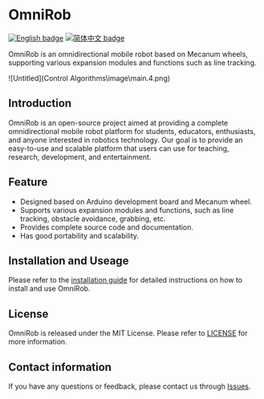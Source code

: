 # OmniRob

[![English badge](https://img.shields.io/badge/%E8%8B%B1%E6%96%87-English-blue)](./README.md)
[![简体中文 badge](https://img.shields.io/badge/%E7%AE%80%E4%BD%93%E4%B8%AD%E6%96%87-Simplified%20Chinese-green)](./README-zh_cn.md)

OmniRob is an omnidirectional mobile robot based on Mecanum wheels, supporting various expansion modules and functions such as line tracking.

![Untitled](Control Algorithms\image\main.4.png)

Introduction
--

OmniRob is an open-source project aimed at providing a complete omnidirectional mobile robot platform for students, educators, enthusiasts, and anyone interested in robotics technology. Our goal is to provide an easy-to-use and scalable platform that users can use for teaching, research, development, and entertainment.

Feature
--

* Designed based on Arduino development board and Mecanum wheel.
* Supports various expansion modules and functions, such as line tracking, obstacle avoidance, grabbing, etc.
* Provides complete source code and documentation.
* Has good portability and scalability.

Installation and Useage
--

Please refer to the [installation guide](https://github.com/yourusername/OmniRob/wiki/Installation) for detailed instructions on how to install and use OmniRob.

License
---

OmniRob is released under the MIT License. Please refer to [LICENSE](https://github.com/yourusername/OmniRob/blob/main/LICENSE) for more information.

Contact information
----

If you have any questions or feedback, please contact us through [Issues](https://github.com/yourusername/OmniRob/issues).
